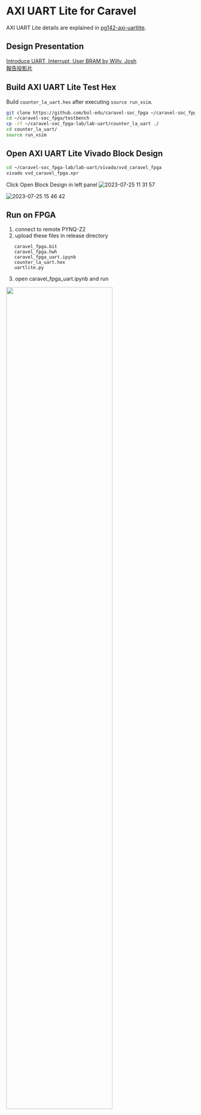# AXI UART Lite for Caravel
AXI UART Lite details are explained in [pg142-axi-uartlite](https://docs.xilinx.com/v/u/en-US/pg142-axi-uartlite).

## Design Presentation
[Introduce UART, Interrupt, User BRAM by Willy, Josh](https://www.youtube.com/watch?v=o_KWWsHzoB4&t=28m55s)  
[報告投影片](https://github.com/bol-edu/caravel-soc_fpga-lab/files/12157210/AXI_UART_Lite.for.Caravel.pptx)

## Build AXI UART Lite Test Hex
Build `counter_la_uart.hex` after executing `source run_xsim`.
```sh
git clone https://github.com/bol-edu/caravel-soc_fpga ~/caravel-soc_fpga
cd ~/caravel-soc_fpga/testbench
cp -rf ~/caravel-soc_fpga-lab/lab-uart/counter_la_uart ./
cd counter_la_uart/
source run_xsim
```

## Open AXI UART Lite Vivado Block Design
```sh
cd ~/caravel-soc_fpga-lab/lab-uart/vivado/vvd_caravel_fpga
vivado vvd_caravel_fpga.xpr
```
Click Open Block Design in left panel
![2023-07-25 11 31 57](https://github.com/bol-edu/caravel-soc_fpga-lab/assets/98332019/9bee2398-4f82-45c4-a0d9-7854a5258162)

![2023-07-25 15 46 42](https://github.com/bol-edu/caravel-soc_fpga-lab/assets/98332019/554b6b49-f020-4416-b457-43b54e951e48)

## Run on FPGA
1. connect to remote PYNQ-Z2
2. upload these files in release directory
```
   caravel_fpga.bit
   caravel_fpga.hwh
   caravel_fpga_uart.ipynb
   counter_la_uart.hex
   uartlite.py
```
3. open caravel_fpga_uart.ipynb and run
<img src="https://github.com/bol-edu/caravel-soc_fpga-lab/assets/98332019/9bbca7c1-cb0f-4b12-b2b6-8dd66083cb34" width=75%>
